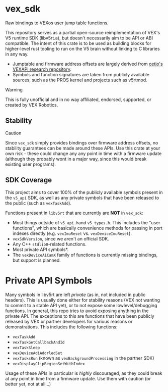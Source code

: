 # vex_sdk

Raw bindings to VEXos user jump table functions.

This repository serves as a partial open-source reimplementation of VEX's V5 runtime SDK (libv5rt.a), but doesn't necessarily aim to be API or ABI compatible. The intent of this crate is to be used as building blocks for higher-level rust tooling to run on the V5 brain without linking to C libraries in any way.

- Jumptable and firmware address offsets are largely derived from [cetio's VEXAPI research repository](https://github.com/cetio/VEXAPI).
- Symbols and function signatures are taken from publicly available sources, such as the PROS kernel and projects such as v5rtmod.

> [!WARNING]
> This is fully unofficial and in no way affiliated, endorsed, supported, or created by VEX Robotics.

## Stability

> [!CAUTION]
> Since `vex_sdk` simply provides bindings over firmware address offsets, no stability guarantees can be made around these APIs. Use this crate at your own risk - these could change any any point in time with a firmware update (although they probably wont in a major way, since this would break existing user programs).

## SDK Coverage

This project aims to cover 100% of the publicly available symbols present in the `v5_api` SDK, as well as any private symbols that have been released to the public (such as `vexTaskAdd`).

Functions present in `libv5rt` that are currently are **NOT** in `vex_sdk`:
- Most things outside of `v5_api.h`and `v5_types.h`. This includes the "user functions", which are basically convenience methods for passing in port indexes directly (e.g. `vexImuReset` vs. `vexDeviceImuReset`).
- `vexSdkVersion`, since we aren't an official SDK.
- Any C++ `stdlib0`-related functions.
- Most private API symbols*.
- The `vexDeviceAiCamX` family of functions is currently missing bindings, but support is planned.

# Private API Symbols

Many symbols in libv5rt are left *private* (as in, not included in public headers). This is usually done either for stability reasons (VEX not wanting to commit to a stable API yet), or to not expose some lowlevel/debugging functions. In general, this repo tries to avoid exposing anything in the private API. The exceptions to this are functions that have been publicly released by VEX or partner developers for various reasons or demonstrations. This includes the following functions:

- `vexTaskAdd`
- `vexTaskGetCallbackAndId`
- `vexTaskSleep`
- `vexDeviceAdiAddrledSet`
- `vexTasksRun` (known as `vexBackgroundProcessing` in the partner SDK)
- `vexDisplayClipRegionSetWithIndex`

Usage of these APIs in particular is *highly* discouraged, as they could break at any point in time from a firmware update. Use them with caution (or better yet, not at all...)
